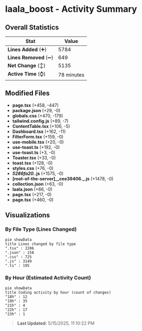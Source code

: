 # laala_boost - Activity Summary 

## Overall Statistics

| Stat                   | Value                                                             |
| ---------------------- | ----------------------------------------------------------------- |
| **Lines Added** (➕)   | 5784                                          |
| **Lines Removed** (➖) | 649                                        |
| **Net Change** (↕)    | 5135                |
| **Active Time** (⌚)   | 78 minutes |


## Modified Files
- **page.tsx** (+458, -447)
- **package.json** (+29, -0)
- **globals.css** (+470, -179)
- **tailwind.config.js** (+89, -7)
- **ContentTable.tsx** (+106, -5)
- **Dashboard.tsx** (+162, -11)
- **FilterForm.tsx** (+159, -0)
- **use-mobile.tsx** (+20, -0)
- **use-toast.ts** (+192, -0)
- **use-toast.ts** (+3, -0)
- **Toaster.tsx** (+33, -0)
- **toast.tsx** (+128, -0)
- **styles.css** (+76, -0)
- **_5286fa20._.js** (+1575, -0)
- **[root-of-the-server]__cee39406._.js** (+1478, -0)
- **collection.json** (+63, -0)
- **laala.json** (+66, -0)
- **page.tsx** (+217, -0)
- **page.tsx** (+460, -0)

## Visualizations

### By File Type (Lines Changed)

```mermaid
pie showData
title Lines changed by file type
".tsx" : 2206
".json" : 158
".css" : 725
".js" : 3149
".ts" : 195
```

### By Hour (Estimated Activity Count)

```mermaid
pie showData
title Coding activity by hour (count of changes)
"18h" : 12
"19h" : 35
"21h" : 4
"22h" : 17
"23h" : 1
```


> **Last Updated:** 5/15/2025, 11:10:22 PM